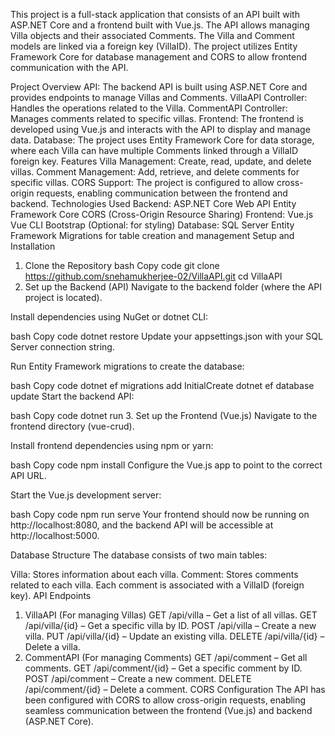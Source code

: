 This project is a full-stack application that consists of an API built with ASP.NET Core and a frontend built with Vue.js. The API allows managing Villa objects and their associated Comments. The Villa and Comment models are linked via a foreign key (VillaID). The project utilizes Entity Framework Core for database management and CORS to allow frontend communication with the API.

Project Overview
API: The backend API is built using ASP.NET Core and provides endpoints to manage Villas and Comments.
VillaAPI Controller: Handles the operations related to the Villa.
CommentAPI Controller: Manages comments related to specific villas.
Frontend: The frontend is developed using Vue.js and interacts with the API to display and manage data.
Database: The project uses Entity Framework Core for data storage, where each Villa can have multiple Comments linked through a VillaID foreign key.
Features
Villa Management: Create, read, update, and delete villas.
Comment Management: Add, retrieve, and delete comments for specific villas.
CORS Support: The project is configured to allow cross-origin requests, enabling communication between the frontend and backend.
Technologies Used
Backend:
ASP.NET Core Web API
Entity Framework Core
CORS (Cross-Origin Resource Sharing)
Frontend:
Vue.js
Vue CLI
Bootstrap (Optional: for styling)
Database:
SQL Server
Entity Framework Migrations for table creation and management
Setup and Installation
1. Clone the Repository
bash
Copy code
git clone https://github.com/snehamukherjee-02/VillaAPI.git
cd VillaAPI
2. Set up the Backend (API)
Navigate to the backend folder (where the API project is located).

Install dependencies using NuGet or dotnet CLI:

bash
Copy code
dotnet restore
Update your appsettings.json with your SQL Server connection string.

Run Entity Framework migrations to create the database:

bash
Copy code
dotnet ef migrations add InitialCreate
dotnet ef database update
Start the backend API:

bash
Copy code
dotnet run
3. Set up the Frontend (Vue.js)
Navigate to the frontend directory (vue-crud).

Install frontend dependencies using npm or yarn:

bash
Copy code
npm install
Configure the Vue.js app to point to the correct API URL.

Start the Vue.js development server:

bash
Copy code
npm run serve
Your frontend should now be running on http://localhost:8080, and the backend API will be accessible at http://localhost:5000.

Database Structure
The database consists of two main tables:

Villa: Stores information about each villa.
Comment: Stores comments related to each villa. Each comment is associated with a VillaID (foreign key).
API Endpoints
1. VillaAPI (For managing Villas)
GET /api/villa – Get a list of all villas.
GET /api/villa/{id} – Get a specific villa by ID.
POST /api/villa – Create a new villa.
PUT /api/villa/{id} – Update an existing villa.
DELETE /api/villa/{id} – Delete a villa.
2. CommentAPI (For managing Comments)
GET /api/comment – Get all comments.
GET /api/comment/{id} – Get a specific comment by ID.
POST /api/comment – Create a new comment.
DELETE /api/comment/{id} – Delete a comment.
CORS Configuration
The API has been configured with CORS to allow cross-origin requests, enabling seamless communication between the frontend (Vue.js) and backend (ASP.NET Core).
